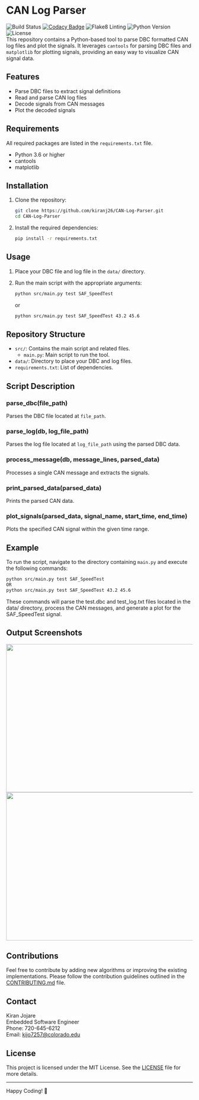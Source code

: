 # CAN Log Parser
![Build Status](https://github.com/kiranj26/CAN-Log-Parser/actions/workflows/ci.yml/badge.svg)
[![Codacy Badge](https://app.codacy.com/project/badge/Grade/4a476526a37145f2922f58a6f903ff27)](https://app.codacy.com/gh/kiranj26/CAN-Log-Parser/dashboard?utm_source=gh&utm_medium=referral&utm_content=&utm_campaign=Badge_grade)
![Flake8 Linting](https://img.shields.io/badge/flake8-linting-brightgreen)
![Python Version](https://img.shields.io/badge/python-3.12-blue)
![License](https://img.shields.io/github/license/kiranj26/CAN-Log-Parser)    
This repository contains a Python-based tool to parse DBC formatted CAN log files and plot the signals. It leverages `cantools` for parsing DBC files and `matplotlib` for plotting signals, providing an easy way to visualize CAN signal data.

## Features

- Parse DBC files to extract signal definitions
- Read and parse CAN log files
- Decode signals from CAN messages
- Plot the decoded signals

## Requirements

All required packages are listed in the `requirements.txt` file.

- Python 3.6 or higher
- cantools
- matplotlib

## Installation

1. Clone the repository:

    ```bash
    git clone https://github.com/kiranj26/CAN-Log-Parser.git
    cd CAN-Log-Parser
    ```

2. Install the required dependencies:

    ```bash
    pip install -r requirements.txt
    ```

## Usage

1. Place your DBC file and log file in the `data/` directory.

2. Run the main script with the appropriate arguments:

    ```bash
    python src/main.py test SAF_SpeedTest
    ```

    or

    ```bash
    python src/main.py test SAF_SpeedTest 43.2 45.6
    ```

## Repository Structure

- `src/`: Contains the main script and related files.
  - `main.py`: Main script to run the tool.
- `data/`: Directory to place your DBC and log files.
- `requirements.txt`: List of dependencies.

## Script Description

### parse_dbc(file_path)

Parses the DBC file located at `file_path`.

### parse_log(db, log_file_path)

Parses the log file located at `log_file_path` using the parsed DBC data.

### process_message(db, message_lines, parsed_data)

Processes a single CAN message and extracts the signals.

### print_parsed_data(parsed_data)

Prints the parsed CAN data.

### plot_signals(parsed_data, signal_name, start_time, end_time)

Plots the specified CAN signal within the given time range.

## Example

To run the script, navigate to the directory containing `main.py` and execute the following commands:

```bash
python src/main.py test SAF_SpeedTest
OR
python src/main.py test SAF_SpeedTest 43.2 45.6
```

These commands will parse the test.dbc and test_log.txt files located in the data/ directory, process the CAN messages, and generate a plot for the SAF_SpeedTest signal.

## Output Screenshots

<div align="center">
  <img src="https://github.com/user-attachments/assets/ae5de356-ce91-4c4b-9cac-8f3f02ae049d" width="600" height="400" />
  <img src="https://github.com/user-attachments/assets/d0fe7b06-18b1-4ff4-be53-82c877288097" width="600" height="400" />
</div>






## Contributions

Feel free to contribute by adding new algorithms or improving the existing implementations. Please follow the contribution guidelines outlined in the [CONTRIBUTING.md](CONTRIBUTING.md) file.

## Contact

Kiran Jojare  
Embedded Software Engineer  
Phone: 720-645-6212  
Email: kijo7257@colorado.edu

## License

This project is licensed under the MIT License. See the [LICENSE](LICENSE) file for more details.

---

Happy Coding! 🚀
